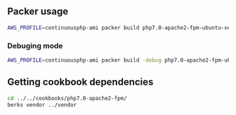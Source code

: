 ## Packer usage

```bash
AWS_PROFILE=continuousphp-ami packer build php7.0-apache2-fpm-ubuntu-xenial-us-east-1.json
```

### Debuging mode

```bash
AWS_PROFILE=continuousphp-ami packer build -debug php7.0-apache2-fpm-ubuntu-xenial-us-east-1.json
```

## Getting cookbook dependencies

```bash
cd ../../cookbooks/php7.0-apache2-fpm/
berks vendor ../vendor
```
